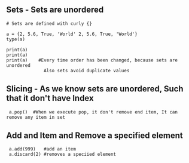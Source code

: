 ## Sets - Sets are unordered 
    # Sets are defined with curly {}
    
    a = {2, 5.6, True, 'World' 2, 5.6, True, 'World'}
    type(a)
   
    print(a)
    print(a)
    print(a)    #Every time order has been changed, because sets are unordered
                  Also sets avoid duplicate values
    
## Slicing - As we know sets are unordered, Such that it don't have Index
     
     a.pop()  #When we execute pop, it don't remove end item, It can remove any item in set
     
## Add and Item and Remove a specified element
     a.add(999)   #add an item
     a.discard(2) #removes a speciied element
